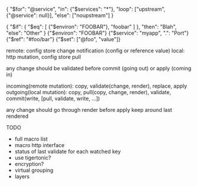{
	"$for": "@service", 
	"in": {"$services": "*"},
	"loop": ["upstream", {"@service": null}],
	"else": ["noupstream"]
}

{
	"$if": {
		"$eq": [
			{"$environ": "FOOBAR"}, 
			"foobar"
		]
	},
 	"then": "Blah",
 	"else": "Other"
 }
{"$environ": "FOOBAR"}
{"$service": "myapp", ".": "Port"}
{"$ref": "#foo/bar"}
{"$set": ["@foo", "value"]}


remote: config store change notification (config or reference value)
local: http mutation, config store pull

any change should be validated before commit (going out) or apply (coming in)

incoming(remote mutation): copy, validate(change, render), replace, apply
outgoing(local mutation): copy, pull(copy, change, render), validate, commit(write, [pull, validate, write, ...])



any change should go through render before apply
keep around last rendered


TODO
 * full macro list
 * macro http interface
 * status of last validate for each watched key
 * use tigertonic?
 * encryption?
 * virtual grouping
 * layers